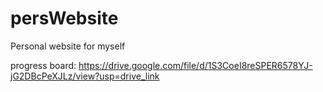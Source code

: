 # persWebsite
Personal website for myself

progress board: https://drive.google.com/file/d/1S3CoeI8reSPER6578YJ-jG2DBcPeXJLz/view?usp=drive_link
